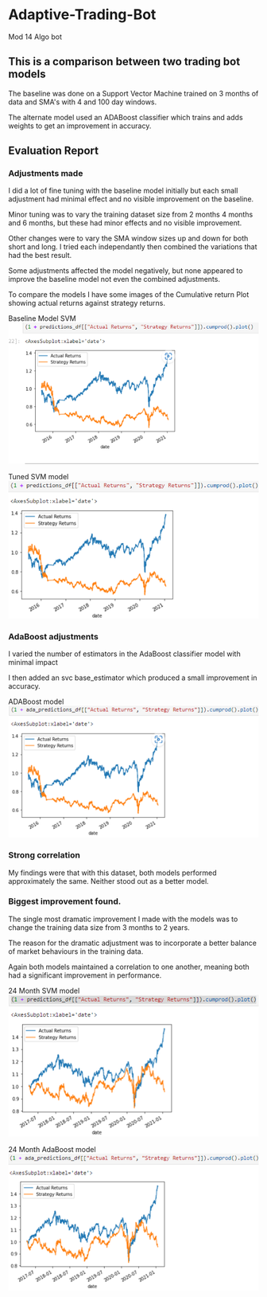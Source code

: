 # Adaptive-Trading-Bot
Mod 14 Algo bot

## This is a comparison between two trading bot models

The baseline was done on a Support Vector Machine trained on 3 months of data and SMA's with 4 and 100 day windows.

The alternate model used an ADABoost classifier which trains and adds weights to get an improvement in accuracy.

## Evaluation Report

### Adjustments made


I did a lot of fine tuning with the baseline model initially but each small adjustment had minimal effect and no visible improvement on the baseline.

Minor tuning was to vary the training dataset size from 2 months 4 months and 6 months, but these had minor effects and no visible improvement.

Other changes were to vary the SMA window sizes up and down for both short and long. I tried each independantly then combined the variations that had the best result.

Some adjustments affected the model negatively, but none appeared to improve the baseline model not even the combined adjustments.

To compare the models I have some images of the Cumulative return Plot showing actual returns against strategy returns.

Baseline Model SVM
![Baseline model image](./Images/Baseline_SVM.png) 

Tuned SVM model
![Tuned SVM model image](./Images/Tuned_SVM.png)





### AdaBoost adjustments

I varied the number of estimators in the AdaBoost classifier model with minimal impact 

I then added an svc base_estimator which produced a small improvement in accuracy.

ADABoost model
![AdaBoost model image](./Images/Tuned_ADA.png)

### Strong correlation

My findings were that with this dataset, both models performed approximately the same. Neither stood out as a better model.


### Biggest improvement found.

The single most dramatic improvement I made with the models was to change the training data size from 3 months to 2 years.

The reason for the dramatic adjustment was to incorporate a better balance of market behaviours in the training data.

Again both models maintained a correlation to one another, meaning both had a significant improvement in performance.

24 Month SVM model
![24Month SVM model image](./Images/24Month_SVM.png) 

24 Month AdaBoost model
![24Month ADA model image](./Images/24Month_ADA.png)